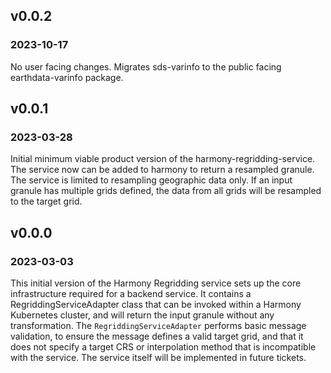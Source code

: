 ## v0.0.2
### 2023-10-17

No user facing changes.  Migrates sds-varinfo to the public facing
earthdata-varinfo package.

## v0.0.1
### 2023-03-28

Initial minimum viable product version of the harmony-regridding-service.  The
service now can be added to harmony to return a resampled granule. The service
is limited to resampling geographic data only. If an input granule has multiple
grids defined, the data from all grids will be resampled to the target grid.

## v0.0.0
### 2023-03-03

This initial version of the Harmony Regridding service sets up the core
infrastructure required for a backend service. It contains a RegriddingServiceAdapter
class that can be invoked within a Harmony Kubernetes cluster, and will return
the input granule without any transformation. The `RegriddingServiceAdapter` performs
basic message validation, to ensure the message defines a valid target grid,
and that it does not specify a target CRS or interpolation method that is
incompatible with the service. The service itself will be implemented in future
tickets.
